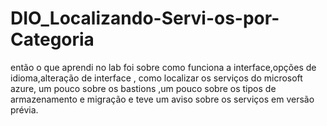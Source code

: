 # DIO_Localizando-Servi-os-por-Categoria
então o que aprendi no lab foi sobre como funciona a interface,opções de idioma,alteração de interface , como localizar os serviços do microsoft azure, um pouco sobre os bastions ,um pouco sobre os tipos de armazenamento e migração e teve um aviso sobre os serviços em versão prévia.
